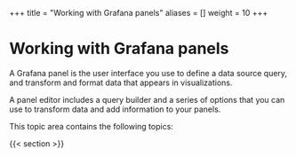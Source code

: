 +++
title = "Working with Grafana panels"
aliases = []
weight = 10
+++

# Working with Grafana panels

A Grafana panel is the user interface you use to define a data source query, and transform and format data that appears in visualizations.

A panel editor includes a query builder and a series of options that you can use to transform data and add information to your panels.

This topic area contains the following topics:

{{< section >}}
